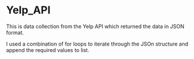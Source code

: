 # Yelp_API

This is data collection from the Yelp API which returned the data in JSON format.

I used a combination of for loops to iterate through the JSOn structure and append the required values to list.
